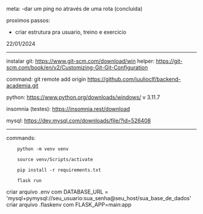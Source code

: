 meta: 
-dar um ping no através de uma rota (concluida)

proximos passos:
- criar estrutura pra usuario, treino e exercicio

22/01/2024

__________________________________________________________________________________________________________________________________________
instalar git:
https://www.git-scm.com/download/win
helper:
https://git-scm.com/book/en/v2/Customizing-Git-Git-Configuration

command:
git remote add origin https://github.com/juulioclf/backend-academia.git

python:
https://www.python.org/downloads/windows/
v 3.11.7

insomnia (testes):
https://insomnia.rest/download

mysql:
https://dev.mysql.com/downloads/file/?id=526408
__________________________________________________________________________________________________________________________________________


commands:

```
    python -m venv venv

    source venv/Scripts/activate

    pip install -r requirements.txt

    flask run
```

criar arquivo .env com DATABASE_URL = 'mysql+pymysql://seu_usuario:sua_senha@seu_host/sua_base_de_dados'
criar arquivo .flaskenv com FLASK_APP=main:app